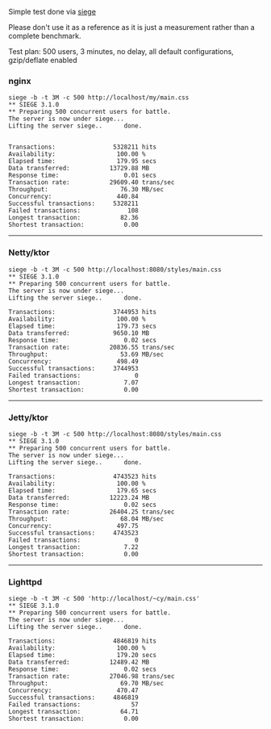 Simple test done via [siege](/JoeDog/siege)

Please don't use it as a reference as it is just a measurement rather than a complete benchmark.

Test plan: 500 users, 3 minutes, no delay, all default configurations, gzip/deflate enabled

### nginx

```
siege -b -t 3M -c 500 http://localhost/my/main.css
** SIEGE 3.1.0
** Preparing 500 concurrent users for battle.
The server is now under siege...
Lifting the server siege..      done.


Transactions:                5328211 hits
Availability:                 100.00 %
Elapsed time:                 179.95 secs
Data transferred:           13729.88 MB
Response time:                  0.01 secs
Transaction rate:           29609.40 trans/sec
Throughput:                    76.30 MB/sec
Concurrency:                  440.84
Successful transactions:     5328211
Failed transactions:             108
Longest transaction:           82.36
Shortest transaction:           0.00
```

---------------------------------------------------------------

### Netty/ktor

```
siege -b -t 3M -c 500 http://localhost:8080/styles/main.css
** SIEGE 3.1.0
** Preparing 500 concurrent users for battle.
The server is now under siege...
Lifting the server siege..      done.

Transactions:                3744953 hits
Availability:                 100.00 %
Elapsed time:                 179.73 secs
Data transferred:            9650.10 MB
Response time:                  0.02 secs
Transaction rate:           20836.55 trans/sec
Throughput:                    53.69 MB/sec
Concurrency:                  498.49
Successful transactions:     3744953
Failed transactions:               0
Longest transaction:            7.07
Shortest transaction:           0.00
```

---------------------------------------------------------------

### Jetty/ktor

```
siege -b -t 3M -c 500 http://localhost:8080/styles/main.css
** SIEGE 3.1.0
** Preparing 500 concurrent users for battle.
The server is now under siege...
Lifting the server siege..      done.

Transactions:                4743523 hits
Availability:                 100.00 %
Elapsed time:                 179.65 secs
Data transferred:           12223.24 MB
Response time:                  0.02 secs
Transaction rate:           26404.25 trans/sec
Throughput:                    68.04 MB/sec
Concurrency:                  497.75
Successful transactions:     4743523
Failed transactions:               0
Longest transaction:            7.22
Shortest transaction:           0.00
```

----------------------------------------------------------------

### Lighttpd

```
siege -b -t 3M -c 500 'http://localhost/~cy/main.css'
** SIEGE 3.1.0
** Preparing 500 concurrent users for battle.
The server is now under siege...
Lifting the server siege..      done.

Transactions:                4846819 hits
Availability:                 100.00 %
Elapsed time:                 179.20 secs
Data transferred:           12489.42 MB
Response time:                  0.02 secs
Transaction rate:           27046.98 trans/sec
Throughput:                    69.70 MB/sec
Concurrency:                  470.47
Successful transactions:     4846819
Failed transactions:              57
Longest transaction:           64.71
Shortest transaction:           0.00
```
